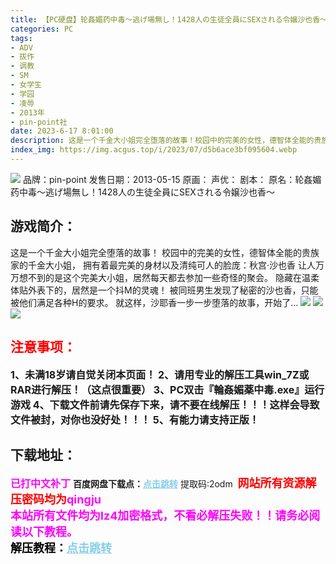 ```yaml
---
title: 【PC硬盘】轮姦媚药中毒～逃げ場無し！1428人の生徒全員にSEXされる令嬢沙也香～
categories: PC
tags:
- ADV
- 拔作
- 调教
- SM
- 女学生
- 学园
- 凌辱
- 2013年
- pin-point社
date: 2023-6-17 8:01:00
description: 这是一个千金大小姐完全堕落的故事！校园中的完美的女性，德智体全能的贵族家的千金大小姐，拥有着最完美的身材以及清纯可人的脸庞：秋宫·沙也香让人万万想不到的是这个完美大小姐，居然每天都去参加一些奇怪的聚会。隐藏在温柔体贴外表下的，居然是一个抖M的灵魂！
index_img: https://img.acgus.top/i/2023/07/d5b6ace3bf095604.webp
---
```

![](https://img.acgus.top/i/2023/07/d5b6ace3bf095604.webp)
品牌：pin-point
发售日期：2013-05-15
原画：
声优：
剧本：
原名：轮姦媚药中毒～逃げ場無し！1428人の生徒全員にSEXされる令嬢沙也香～

## 游戏简介：
这是一个千金大小姐完全堕落的故事！
校园中的完美的女性，德智体全能的贵族家的千金大小姐，
拥有着最完美的身材以及清纯可人的脸庞：秋宫·沙也香
让人万万想不到的是这个完美大小姐，居然每天都去参加一些奇怪的聚会。
隐藏在温柔体贴外表下的，居然是一个抖M的灵魂！
被同班男生发现了秘密的沙也香，只能被他们满足各种H的要求。
就这样，沙耶香一步一步堕落的故事，开始了…
![](https://img.acgus.top/i/2023/07/198e07c2bc095615.webp)
![](https://img.acgus.top/i/2023/07/3110edebd2095615.webp)
![](https://img.acgus.top/i/2023/07/4bcf6711ee095615.webp)




## <font color=#FF0000 >注意事项：</font>
<font size=3><b>1、未满18岁请自觉关闭本页面！
2、请用专业的解压工具win_7Z或RAR进行解压！（这点很重要）
3、PC双击『輪姦媚薬中毒.exe』运行游戏
4、下载文件前请先保存下来，请不要在线解压！！！这样会导致文件被封，对你也没好处！！！
5、有能力请支持正版！</b></font>

## 下载地址：
<font color=#FF00FF size=3><b>已打中文补丁</b></font>
<b>百度网盘下载点：</b><a href="https://pan.baidu.com/s/1_-rDhiPIqSmizg0QQvWkNQ?pwd=2odm" style="color: #87CEEB;"><b>点击跳转</b></a> 提取码:2odm
<a style="padding: 0" href="https://post.qingju.org/AD/"><img style="max-width:100%" src="https://img.acgus.top/i/2024/07/478f689b8021d8d499ab43d21acf137a.gif" alt=""></a>
<b><font color=#FF0000 size=4>网站所有资源解压密码均为</b></font><b><font color=#FF00FF size=4>qingju</font><font color=#FF0000 ></font></b><br><b><font color=#FF00FF size=4>本站所有文件均为lz4加密格式，不看必解压失败！！请务必阅读以下教程。</b></font><br><b><font color=#000 size=4>解压教程：</b><a href="https://post.qingju.org/tutorial/000/" style="color: #87CEEB;"><b>点击跳转</b></a>

